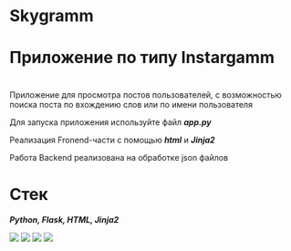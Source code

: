 # Skygramm #

# Приложение по типу Instargamm
#
Приложение для просмотра постов пользователей, с возможностью поиска поста по вхождению слов или по имени пользователя

Для запуска приложения используйте файл ***app.py***

Реализация Fronend-части с помощью ***html*** и ***Jinja2***

Работа Backend реализована на обработке json файлов 

# Стек
***Python, Flask, HTML, Jinja2***

<img src="https://img.shields.io/badge/python-white?style=for-the-badge&logo=python&logoColor=blue"/> <img src="https://img.shields.io/badge/flask-white?style=for-the-badge&logo=flask&logoColor=blue"/> <img src="https://img.shields.io/badge/html-white?style=for-the-badge&logo=html&logoColor=blue"/> <img src="https://img.shields.io/badge/jinja2-white?style=for-the-badge&logo=python&logoColor=blue"/>

